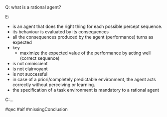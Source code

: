 Q: what is a rational agent?

E:
- is an agent that does the right thing for each possible percept sequence.
- its behaviour is evaluated by its  consequences
- all the consequences produced by the agent (performance) turns as expected 
- key 
	- maximize the expected value of the performance by acting well (correct sequence)
- is not omniscient
- is not clairvoyant
- is not successful
- in case of a priori/completely predictable environment, the agent acts correctly without perceiving or learning.
- the specification of a task environment is mandatory to a rational agent

C:...



#qec #aif #missingConclusion 